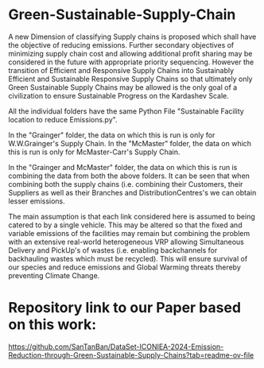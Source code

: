 # Green-Sustainable-Supply-Chain

A new Dimension of classifying Supply chains is proposed which shall have the objective of reducing emissions. Further secondary objectives of minimizing supply chain cost and allowing additional profit sharing may be considered in the future with appropriate priority sequencing. However the transition of Efficient and Responsive Supply Chains into Sustainably Efficient and Sustainable Responsive Supply Chains so that ultimately only Green Sustainable Supply Chains may be allowed is the only goal of a civilization to ensure Sustainable Progress on the Kardashev Scale.


All the individual folders have the same Python File "Sustainable Facility location to reduce Emissions.py".

In the "Grainger" folder, the data on which this is run is only for W.W.Grainger's Supply Chain.
In the "McMaster" folder, the data on which this is run is only for McMaster-Carr's Supply Chain.

In the "Grainger and McMaster" folder, the data on which this is run is combining the data from both the above folders. It can be seen that when combining both the supply chains (i.e. combining their Customers, their Suppliers as well as their Branches and DistributionCentres's we can obtain lesser emissions.

The main assumption is that each link considered here is assumed to being catered to by a single vehicle. This may be altered so that the fixed and variable emissions of the facilities may remain but combining the problem with an extensive real-world heterogeneous VRP allowing Simultaneous Delivery and PickUp's of wastes (i.e. enabling backchannels for backhauling wastes which must be recycled). This will ensure survival of our species and reduce emissions and Global Warming threats thereby preventing Climate Change.


# Repository link to our Paper based on this work:
https://github.com/SanTanBan/DataSet-ICONIEA-2024-Emission-Reduction-through-Green-Sustainable-Supply-Chains?tab=readme-ov-file
